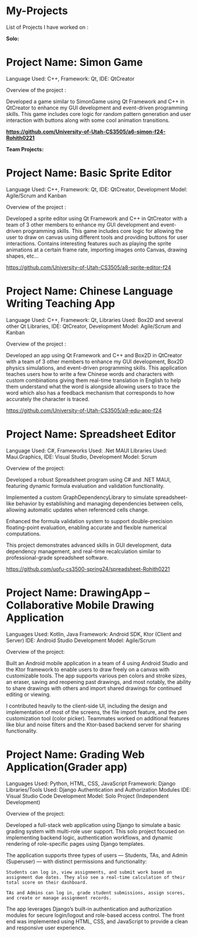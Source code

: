 # My-Projects


List of Projects I have worked on :

**Solo:**

# Project Name: Simon Game

Language Used: C++,
Framework: Qt,
IDE: QtCreator

Overview of the project :

Developed a game similar to SimonGame using Qt Framework and C++ in QtCreator to enhance my GUI development and event-driven programming skills. This game includes core logic for random pattern generation and 
user interaction with buttons along with some cool animation transitions.

**https://github.com/University-of-Utah-CS3505/a6-simon-f24-Rohith0221**

**Team Projects:**

# Project Name: Basic Sprite Editor

Language Used: C++,
Framework: Qt,
IDE: QtCreator,
Development Model: Agile/Scrum and Kanban

Overview of the project :

Developed a sprite editor using Qt Framework and C++ in QtCreator with a team of 3 other members to enhance my GUI development and event-driven programming skills. This game includes core logic for allowing the user to draw on canvas using different tools and 
providing buttons for user interactions. Contains interesting features such as playing the sprite animations at a certain frame rate, importing images onto Canvas, drawing shapes, etc...

[https://github.com/University-of-Utah-CS3505/a8-sprite-editor-f24
](https://github.com/University-of-Utah-CS3505/a8-sprite-editor-f24)

# Project Name: Chinese Language Writing Teaching App

Language Used: C++,
Framework: Qt,
Libraries Used: Box2D and several other Qt Libraries,
IDE: QtCreator,
Development Model: Agile/Scrum and Kanban

Overview of the project :

Developed an app using Qt Framework and C++ and Box2D in QtCreator with a team of 3 other members to enhance my GUI development, Box2D physics simulations, and event-driven programming skills. This application teaches users how to write a few Chinese words and characters
with custom combinations giving them real-time translation in English to help them understand what the word is alongside allowing users to trace the word which also has a feedback mechanism that corresponds to how accurately the character is traced.

https://github.com/University-of-Utah-CS3505/a9-edu-app-f24

# Project Name: Spreadsheet Editor

Language Used: C#,
Frameworks Used: .Net MAUI
Libraries Used: Maui.Graphics,
IDE: Visual Studio,
Development Model: Scrum

Overview of the project:

Developed a robust Spreadsheet program using C# and .NET MAUI, featuring dynamic formula evaluation and validation functionality.

Implemented a custom GraphDependencyLibrary to simulate spreadsheet-like behavior by establishing and managing dependencies between cells, allowing automatic updates when referenced cells change.

Enhanced the formula validation system to support double-precision floating-point evaluation, enabling accurate and flexible numerical computations.

This project demonstrates advanced skills in GUI development, data dependency management, and real-time recalculation similar to professional-grade spreadsheet software.

https://github.com/uofu-cs3500-spring24/spreadsheet-Rohith0221


# Project Name: DrawingApp – Collaborative Mobile Drawing Application

Languages Used: Kotlin, Java
Framework: Android SDK, Ktor (Client and Server)
IDE: Android Studio
Development Model: Agile/Scrum

Overview of the project:

Built an Android mobile application in a team of 4 using Android Studio and the Ktor framework to enable users to draw freely on a canvas with customizable tools. The app supports various pen colors and stroke sizes, an eraser, saving and reopening past drawings, and most notably, the ability to share drawings with others and import shared drawings for continued editing or viewing.

I contributed heavily to the client-side UI, including the design and implementation of most of the screens, the file import feature, and the pen customization tool (color picker). Teammates worked on additional features like blur and noise filters and the Ktor-based backend server for sharing functionality.

# Project Name: Grading Web Application(Grader app)

Languages Used: Python, HTML, CSS, JavaScript
Framework: Django
Libraries/Tools Used: Django Authentication and Authorization Modules
IDE: Visual Studio Code
Development Model: Solo Project (Independent Development)

Overview of the project:

Developed a full-stack web application using Django to simulate a basic grading system with multi-role user support. This solo project focused on implementing backend logic, authentication workflows, and dynamic rendering of role-specific pages using Django templates.

The application supports three types of users — Students, TAs, and Admin (Superuser) — with distinct permissions and functionality:

    Students can log in, view assignments, and submit work based on assignment due dates. They also see a real-time calculation of their total score on their dashboard.

    TAs and Admins can log in, grade student submissions, assign scores, and create or manage assignment records.

The app leverages Django’s built-in authentication and authorization modules for secure login/logout and role-based access control. The front end was implemented using HTML, CSS, and JavaScript to provide a clean and responsive user experience.
